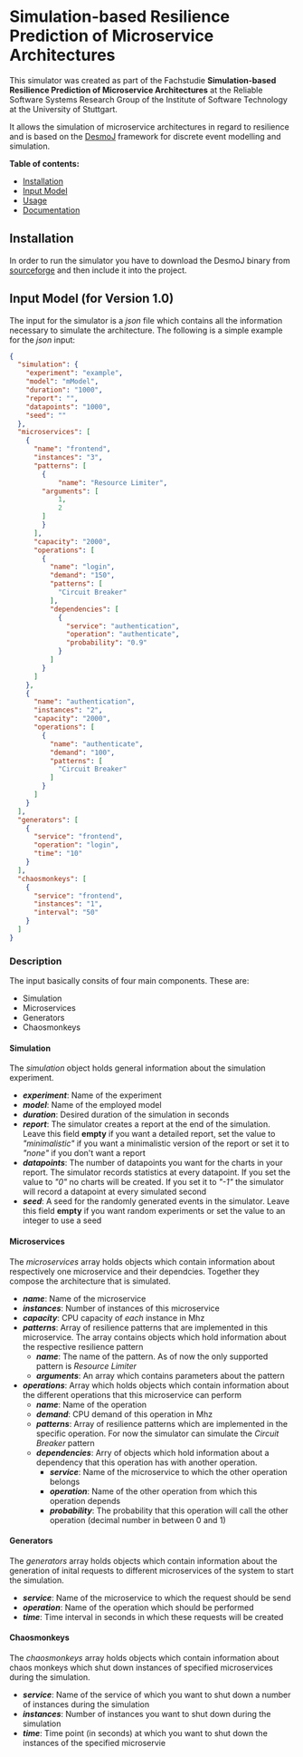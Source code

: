 # Simulation-based Resilience Prediction of Microservice Architectures

This simulator was created as part of the Fachstudie __Simulation-based Resilience Prediction of Microservice Architectures__ at the Reliable Software Systems Research Group of the Institute of Software Technology at the University of Stuttgart.

It allows the simulation of microservice architectures in regard to resilience and is based on the [DesmoJ](http://desmoj.sourceforge.net) framework for discrete event modelling and simulation. 

**Table of contents:**
- [Installation](#Installation)
- [Input Model](#Input)
- [Usage](#Sim-Use)
- [Documentation](#Sim-Doc)

## <a name="Installation"></a>Installation

In order to run the simulator you have to download the DesmoJ binary from [sourceforge](http://desmoj.sourceforge.net/download.html) and then include it into the project.

## <a name="Input"></a>Input Model (for Version 1.0)
The input for the simulator is a _json_ file which contains all the information necessary to simulate the architecture.
The following is a simple example for the _json_ input:


```json
{
  "simulation": {
    "experiment": "example",
    "model": "mModel",
    "duration": "1000",
    "report": "",
    "datapoints": "1000",
    "seed": ""
  },
  "microservices": [
    {
      "name": "frontend",
      "instances": "3",
      "patterns": [
      	{
      		"name": "Resource Limiter",
		"arguments": [
			1,
			2
		]
      	}
      ],
      "capacity": "2000",
      "operations": [
        {
          "name": "login",
          "demand": "150",
          "patterns": [
            "Circuit Breaker"
          ],
          "dependencies": [
            {
              "service": "authentication",
              "operation": "authenticate",
              "probability": "0.9"
            }
          ]
        }
      ]
    },
    {
      "name": "authentication",
      "instances": "2",
      "capacity": "2000",
      "operations": [
        {
          "name": "authenticate",
          "demand": "100",
          "patterns": [
            "Circuit Breaker"
          ]
        }
      ]
    }
  ],
  "generators": [
    {
      "service": "frontend",
      "operation": "login",
      "time": "10"
    }
  ],
  "chaosmonkeys": [
    {
      "service": "frontend",
      "instances": "1",
      "interval": "50"
    }
  ]
}
```

### Description
The input basically consits of four main components. These are:
- Simulation
- Microservices
- Generators
- Chaosmonkeys

#### Simulation
The _simulation_ object holds general information about the simulation experiment. 

- ___experiment___: Name of the experiment
- ___model___: Name of the employed model
- ___duration___: Desired duration of the simulation in seconds
- ___report___: The simulator creates a report at the end of the simulation. Leave this field __empty__ if you want a detailed report, set the value to _"minimalistic"_ if you want a minimalistic version of the report or set it to _"none"_ if you don't want a report
- ___datapoints___: The number of datapoints you want for the charts in your report. The simulator records statistics at every datapoint. If you set the value to _"0"_ no charts will be created. If you set it to _"-1"_ the simulator will record a datapoint at every simulated second
- ___seed___: A seed for the randomly generated events in the simulator. Leave this field __empty__ if you want random experiments or set the value to an integer to use a seed

#### Microservices
The _microservices_ array holds objects which contain information about respectively one microservice and their dependcies. Together they compose the architecture that is simulated.

- ___name___: Name of the microservice
- ___instances___: Number of instances of this microservice
- ___capacity___: CPU capacity of _each_ instance in Mhz
- ___patterns___: Array of resilience patterns that are implemented in this microservice. The array contains objects which hold information about the respective resilience pattern
	- ___name___: The name of the pattern. As of now the only supported pattern is _Resource Limiter_
	- ___arguments___: An array which contains parameters about the pattern
- ___operations___: Array which holds objects which contain information about the different operations that this microservice can perform
	- ___name___: Name of the operation
	- ___demand___: CPU demand of this operation in Mhz
	- ___patterns___: Array of resilience patterns which are implemented in the specific operation. For now the simulator can simulate the _Circuit Breaker_ pattern
	- ___dependencies___: Arry of objects which hold information about a dependency that this operation has with another operation.
		- ___service___: Name of the microservice to which the other operation belongs
		- ___operation___: Name of the other operation from which this operation depends
		- ___probability___: The probability that this operation will call the other operation (decimal number in between 0 and 1)
	
#### Generators
The _generators_ array holds objects which contain information about the generation of inital requests to different microservices of the system to start the simulation.

- ___service___: Name of the microservice to which the request should be send
- ___operation___: Name of the operation which should be performed
- ___time___: Time interval in seconds in which these requests will be created	

#### Chaosmonkeys
The _chaosmonkeys_ array holds objects which contain information about chaos monkeys which shut down instances of specified microservices during the simulation.

- ___service___: Name of the service of which you want to shut down a number of instances during the simulation
- ___instances___: Number of instances you want to shut down during the simulation
- ___time___: Time point (in seconds) at which you want to shut down the instances of the specified microservie
